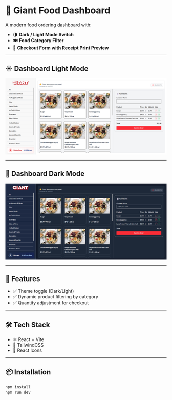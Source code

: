 # 🍔 Giant Food Dashboard

A modern food ordering dashboard with:

- 🌗 **Dark / Light Mode Switch**
- 🍽️ **Food Category Filter**
- 🧾 **Checkout Form with Receipt Print Preview**

---

## ☀️ Dashboard Light Mode

![Light Mode](./public/screenshots/light.png)

---

## 🌙 Dashboard Dark Mode

![Dark Mode](./public/screenshots/dark.png)

---

## 🚀 Features

- ✅ Theme toggle (Dark/Light)
- ✅ Dynamic product filtering by category
- ✅ Quantity adjustment for checkout

---

## 🛠️ Tech Stack

- ⚛️ React + Vite
- 🎨 TailwindCSS
- 🔧 React Icons

---

## 📦 Installation

```bash
npm install
npm run dev
```
